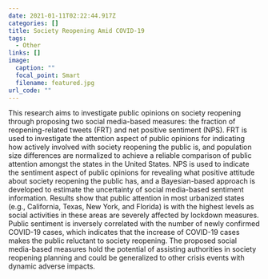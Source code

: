 ```yaml
---
date: 2021-01-11T02:22:44.917Z
categories: []
title: Society Reopening Amid COVID-19
tags:
  - Other
links: []
image:
  caption: ""
  focal_point: Smart
  filename: featured.jpg
url_code: ""
---
```

This research aims to investigate public opinions on society reopening through proposing two social media-based measures: the fraction of reopening-related tweets (FRT) and net positive sentiment (NPS). FRT is used to investigate the attention aspect of public opinions for indicating how actively involved with society reopening the public is, and population size differences are normalized to achieve a reliable comparison of public attention amongst the states in the United States. NPS is used to indicate the sentiment aspect of public opinions for revealing what positive attitude about society reopening the public has, and a Bayesian-based approach is developed to estimate the uncertainty of social media-based sentiment information. Results show that public attention in most urbanized states (e.g., California, Texas, New York, and Florida) is with the highest levels as social activities in these areas are severely affected by lockdown measures. Public sentiment is inversely correlated with the number of newly confirmed COVID-19 cases, which indicates that the increase of COVID-19 cases makes the public reluctant to society reopening. The proposed social media-based measures hold the potential of assisting authorities in society reopening planning and could be generalized to other crisis events with dynamic adverse impacts.
